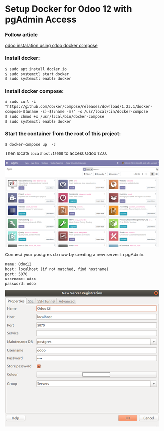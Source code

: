 # Setup Docker for Odoo 12 with pgAdmin Access


### Follow article
[odoo installation using odoo docker compose](http://kamrul.net/how-to-install-and-run-odoo-using-docker-compose/)

### Install docker:
```
$ sudo apt install docker.io
$ sudo systemctl start docker
$ sudo systemctl enable docker
```

### Install docker compose:
```
$ sudo curl -L "https://github.com/docker/compose/releases/download/1.23.1/docker-compose-$(uname -s)-$(uname -m)" -o /usr/local/bin/docker-compose
$ sudo chmod +x /usr/local/bin/docker-compose
$ sudo systemctl enable docker
```

### Start the container from the root of this project:
```
$ docker-compose up  -d
```

Then locate `localhost:12000` to access Odoo 12.0.

<img width="500px" src="https://github.com/Sayed09/odoo-12-docker/blob/master/static/odoo-apps.png" alt="Odoo is working.">

Connect your postgres db now by creating a new server in pgAdmin.
```
name: Odoo12
host: localhost (if not matched, find hostname)
port: 5070
username: odoo
password: odoo
```

<img width="500px" src="https://github.com/Sayed09/odoo-12-docker/blob/master/static/pg-access.png" alt="Postgres is working.">

